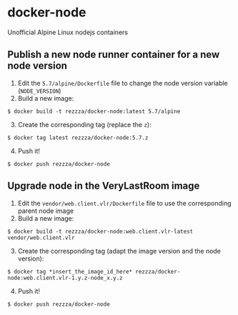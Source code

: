 # docker-node
Unofficial Alpine Linux nodejs containers

## Publish a new node runner container for a new node version

1. Edit the `5.7/alpine/Dockerfile` file to change the node version variable (`NODE_VERSION`)
2. Build a new image:
```
$ docker build -t rezzza/docker-node:latest 5.7/alpine
```
3. Create the corresponding tag (replace the `z`):
```
$ docker tag latest rezzza/docker-node:5.7.z
```
4. Push it!
```
$ docker push rezzza/docker-node
```

## Upgrade node in the VeryLastRoom image

1. Edit the `vendor/web.client.vlr/Dockerfile` file to use the corresponding parent node image
2. Build a new image:
```shell
$ docker build -t rezzza/docker-node:web.client.vlr-latest vendor/web.client.vlr
```
3. Create the corresponding tag (adapt the image version and the node version):
```shell
$ docker tag *insert_the_image_id_here* rezzza/docker-node:web.client.vlr-1.y.z-node_x.y.z
```
4. Push it!
```shell
$ docker push rezzza/docker-node
```
